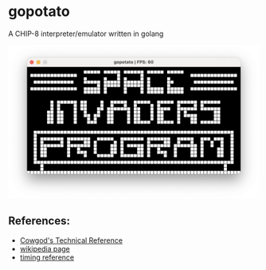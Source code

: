# gopotato
A CHIP-8 interpreter/emulator written in golang

![](screenshot.png)

## References:
- [Cowgod's Technical Reference](http://devernay.free.fr/hacks/chip8/C8TECH10.HTM)
- [wikipedia page](https://en.wikipedia.org/wiki/CHIP-8)
- [timing reference](https://jackson-s.me/2019/07/13/Chip-8-Instruction-Scheduling-and-Frequency.html)
